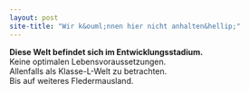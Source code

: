 ```yaml
---
layout: post
site-title: "Wir k&ouml;nnen hier nicht anhalten&hellip;"
---
```

__Diese Welt befindet sich im Entwicklungsstadium.__<br>
Keine optimalen Lebensvoraussetzungen.<br>
Allenfalls als <span style="white-space:nowrap;">Klasse-L-Welt</span> zu betrachten.<br>
Bis auf weiteres Fledermausland.